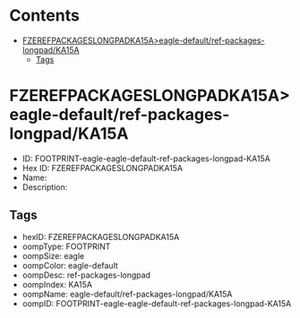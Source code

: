 



Contents
========

* [FZEREFPACKAGESLONGPADKA15A>eagle-default/ref-packages-longpad/KA15A](#fzerefpackageslongpadka15aeagle-defaultref-packages-longpadka15a)
	* [Tags](#tags)

# FZEREFPACKAGESLONGPADKA15A>eagle-default/ref-packages-longpad/KA15A

- ID: FOOTPRINT-eagle-eagle-default-ref-packages-longpad-KA15A
- Hex ID: FZEREFPACKAGESLONGPADKA15A
- Name: 
- Description: 

## Tags

- hexID: FZEREFPACKAGESLONGPADKA15A
- oompType: FOOTPRINT
- oompSize: eagle
- oompColor: eagle-default
- oompDesc: ref-packages-longpad
- oompIndex: KA15A
- oompName: eagle-default/ref-packages-longpad/KA15A
- oompID: FOOTPRINT-eagle-eagle-default-ref-packages-longpad-KA15A
